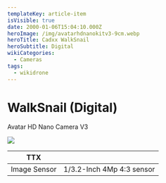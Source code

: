 ```yaml
---
templateKey: article-item
isVisible: true
date: 2000-01-06T15:04:10.000Z
heroImage: /img/avatarhdnanokitv3-9cm.webp
heroTitle: Cadxx WalkSnail
heroSubtitle: Digital
wikiCategories:
  - Cameras
tags:
  - wikidrone
---
```

# WalkSnail (Digital)
Avatar HD Nano Camera V3


![](/img/avatar-walksnail.jpeg)

| **ТТХ**                            |           |
| ---------------------------------- | --------- |
| Image Sensor                | 1/3.2-Inch 4Mp 4:3 sensor |


